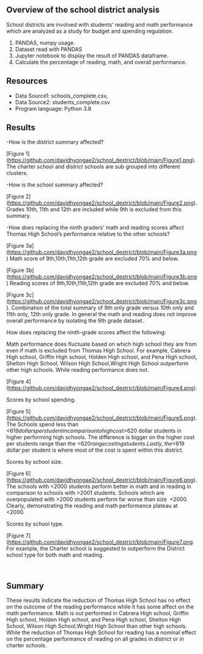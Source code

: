 ## Overview of the school district analysis

School districts are involved with students' reading and math performance which are analyzed as a study for budget and spending regulation. 
    

1. PANDAS, numpy usage.
2. Dataset read with PANDAS
3. Jupyter notebook to display the result of PANDAS dataframe.
4. Calculate the percentage of reading, math, and overall performance.


## Resources
- Data Source1: schools_complete.csv,
- Data Source2: students_complete.csv
- Program language: Python 3.8

## Results 
-How is the district summary affected?

[Figure 1] (https://github.com/davidhyongae2/school_destrict/blob/main/Figure1.png). The charter school and district schools are sub grouped into different clusters. 

-How is the school summary affected?

[Figure 2] (https://github.com/davidhyongae2/school_destrict/blob/main/Figure2.png). Grades 10th, 11th and 12th are included while 9th is excluded from this summary. 

-How does replacing the ninth graders’ math and reading scores affect Thomas High School’s performance relative to the other schools?

[Figure 3a] (https://github.com/davidhyongae2/school_destrict/blob/main/Figure3a.png) Math score of 9th,10th,11th,12th grade are excluded 70% and below.

[Figure 3b] (https://github.com/davidhyongae2/school_destrict/blob/main/Figure3b.png) Reading scores of 9th,10th,11th,12th grade are excluded 70% and below. 

[Figure 3c] (https://github.com/davidhyongae2/school_destrict/blob/main/Figure3c.png). Combination of the total summary of 9th only grade versus 10th only and 11th only, 12th only grade. In general the math and reading does not improve overall performance by isolating the 9th grade dataset. 

How does replacing the ninth-grade scores affect the following:

Math performance does fluctuate based on which high school they are from even if math is excluded from Thomas High School. For example, Cabrera High school, Griffin High school, Holden High school, and Pena High school, Shelton High School, Wilson High School,Wright High School outperform other high schools. While reading performance does not. 

[Figure 4] (https://github.com/davidhyongae2/school_destrict/blob/main/Figure4.png).

Scores by school spending. 

[Figure 5] (https://github.com/davidhyongae2/school_destrict/blob/main/Figure5.png). The Schools spend less than <$619 dollars per student in comparison to high cost >$620 dollar students in higher performing high schools. The difference is bigger on the higher cost per students range than the <$620 range costing students. Lastly, the <$619 dollar per student is where most of the cost is spent within this district. 

Scores by school size.

[Figure 6] (https://github.com/davidhyongae2/school_destrict/blob/main/Figure6.png).
The schools with <2000 students perform better in math and in reading in comparison to schools with >2001 students. Schools which are overpopulated with >2000 students perform far worse than size  <2000. Clearly, demonstrating the reading and math performance plateau at <2000. 

Scores by school type.

[Figure 7] (https://github.com/davidhyongae2/school_destrict/blob/main/Figure7.png.
For example, the Charter school is suggested to outperform the District school type for both math and reading. 

 
## Summary
These results indicate the reduction of Thomas High School has no effect on the outcome of the reading performance while it has some affect on the math performance. Math is out performed in Cabrera High school, Griffin High school, Holden High school, and Pena High school, Shelton High School, Wilson High School,Wright High School than other high schools. While the reduction of Thomas High School for reading has a nominal effect on the percentage performance of reading on all grades in district or in charter schools.
